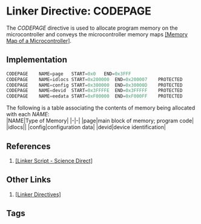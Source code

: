# Linker Directive: CODEPAGE

The *CODEPAGE* directive is used to allocate program memory on the microcontroller and conveys the microcontroller memory maps [\[Memory Map of a Microcontroller\]](../202202101936).  

## Implementation
```c
CODEPAGE	NAME=page	START=0x0	END=0x3FFF	
CODEPAGE	NAME=idlocs	START=0x200000	END=0x200007	PROTECTED	
CODEPAGE	NAME=config	START=0x300000	END=0x30000D	PROTECTED	
CODEPAGE	NAME=devid	START=0x3FFFFE	END=0x3FFFFF	PROTECTED	
CODEPAGE	NAME=eedata	START=0xF00000	END=0xF000FF	PROTECTED	
```

The following is a table associating the contents of memory being allocated with each *NAME*:  
|NAME|Type of Memory|
|-|-|
|page|main block of memory; program code|
|idlocs||
|config|configuration data|
|devid|device identification|

## References
1. [\[Linker Script - Science Direct\]](https://www.sciencedirect.com/topics/engineering/linker-script)  

## Other Links
1. [\[Linker Directives\]](../202202120014)  
## Tags
